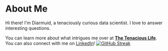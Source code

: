 # About Me

Hi there! I'm Diarmuid, a tenaciously curious data scientist. I love to answer interesting questions.

You can learn more about what intrigues me over at [**The Tenacious Life**](https://www.thetenaciouslife.com). You can also connect with me on [LinkedIn](https://www.linkedin.com/in/diarmuidbrady/)!
[![GitHub Streak](https://streak-stats.demolab.com/?user=diarmuidbrady)](https://git.io/streak-stats)
